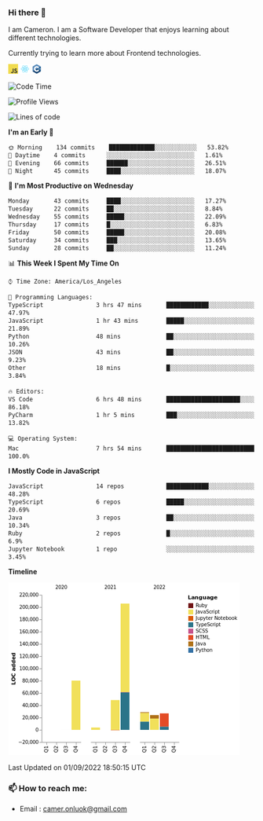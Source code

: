 ### Hi there 👋

I am Cameron. I am a Software Developer that enjoys learning about different technologies.

Currently trying to learn more about Frontend technologies.


<code><img height="20" src="https://raw.githubusercontent.com/github/explore/80688e429a7d4ef2fca1e82350fe8e3517d3494d/topics/javascript/javascript.png"></code>
<code><img height="20" src="https://raw.githubusercontent.com/github/explore/80688e429a7d4ef2fca1e82350fe8e3517d3494d/topics/react/react.png"></code>
<code><img height="20" src="https://raw.githubusercontent.com/github/explore/80688e429a7d4ef2fca1e82350fe8e3517d3494d/topics/cpp/cpp.png"></code>



<!--START_SECTION:waka-->
![Code Time](http://img.shields.io/badge/Code%20Time-499%20hrs%2027%20mins-blue)

![Profile Views](http://img.shields.io/badge/Profile%20Views-26-blue)

![Lines of code](https://img.shields.io/badge/From%20Hello%20World%20I%27ve%20Written-418%20Thousand%20lines%20of%20code-blue)

**I'm an Early 🐤** 

```text
🌞 Morning    134 commits    █████████████░░░░░░░░░░░░   53.82% 
🌆 Daytime    4 commits      ░░░░░░░░░░░░░░░░░░░░░░░░░   1.61% 
🌃 Evening    66 commits     ██████░░░░░░░░░░░░░░░░░░░   26.51% 
🌙 Night      45 commits     ████░░░░░░░░░░░░░░░░░░░░░   18.07%

```
📅 **I'm Most Productive on Wednesday** 

```text
Monday       43 commits     ████░░░░░░░░░░░░░░░░░░░░░   17.27% 
Tuesday      22 commits     ██░░░░░░░░░░░░░░░░░░░░░░░   8.84% 
Wednesday    55 commits     █████░░░░░░░░░░░░░░░░░░░░   22.09% 
Thursday     17 commits     █░░░░░░░░░░░░░░░░░░░░░░░░   6.83% 
Friday       50 commits     █████░░░░░░░░░░░░░░░░░░░░   20.08% 
Saturday     34 commits     ███░░░░░░░░░░░░░░░░░░░░░░   13.65% 
Sunday       28 commits     ██░░░░░░░░░░░░░░░░░░░░░░░   11.24%

```


📊 **This Week I Spent My Time On** 

```text
⌚︎ Time Zone: America/Los_Angeles

💬 Programming Languages: 
TypeScript               3 hrs 47 mins       ████████████░░░░░░░░░░░░░   47.97% 
JavaScript               1 hr 43 mins        █████░░░░░░░░░░░░░░░░░░░░   21.89% 
Python                   48 mins             ██░░░░░░░░░░░░░░░░░░░░░░░   10.26% 
JSON                     43 mins             ██░░░░░░░░░░░░░░░░░░░░░░░   9.23% 
Other                    18 mins             █░░░░░░░░░░░░░░░░░░░░░░░░   3.84%

🔥 Editors: 
VS Code                  6 hrs 48 mins       █████████████████████░░░░   86.18% 
PyCharm                  1 hr 5 mins         ███░░░░░░░░░░░░░░░░░░░░░░   13.82%

💻 Operating System: 
Mac                      7 hrs 54 mins       █████████████████████████   100.0%

```

**I Mostly Code in JavaScript** 

```text
JavaScript               14 repos            ████████████░░░░░░░░░░░░░   48.28% 
TypeScript               6 repos             █████░░░░░░░░░░░░░░░░░░░░   20.69% 
Java                     3 repos             ██░░░░░░░░░░░░░░░░░░░░░░░   10.34% 
Ruby                     2 repos             █░░░░░░░░░░░░░░░░░░░░░░░░   6.9% 
Jupyter Notebook         1 repo              ░░░░░░░░░░░░░░░░░░░░░░░░░   3.45%

```


**Timeline**

![Chart not found](https://raw.githubusercontent.com/camer0nluo/camer0nluo/main/charts/bar_graph.png) 


 Last Updated on 01/09/2022 18:50:15 UTC
<!--END_SECTION:waka-->

### 📫 How to reach me:
- Email : camer.onluok@gmail.com
